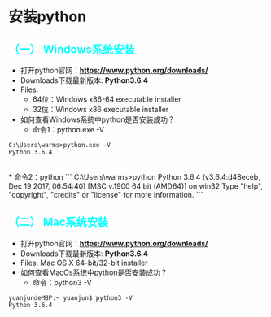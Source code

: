 # 安装python
## <font color=	#00FFFF>（一） Windows系统安装</font>
* 打开python官网：**https://www.python.org/downloads/**
* Downloads下载最新版本: **Python3.6.4**
* Files:  
  * 64位：Windows x86-64 executable installer
  * 32位：Windows x86 executable installer
* 如何查看Windows系统中python是否安装成功？
  * 命令1：python.exe -V
```
C:\Users\warms>python.exe -V
Python 3.6.4
```
</br>
  * 命令2：python
```
C:\Users\warms>python
Python 3.6.4 (v3.6.4:d48eceb, Dec 19 2017, 06:54:40) [MSC v.1900 64 bit (AMD64)] on win32
Type "help", "copyright", "credits" or "license" for more information.
```


## <font color=	#00FFFF>（二） Mac系统安装</font>
* 打开python官网：**https://www.python.org/downloads/**
* Downloads下载最新版本: **Python3.6.4**
* Files: Mac OS X 64-bit/32-bit installer
* 如何查看MacOs系统中python是否安装成功？
  * 命令：python3 -V
```
yuanjundeMBP:~ yuanjun$ python3 -V
Python 3.6.4
```
